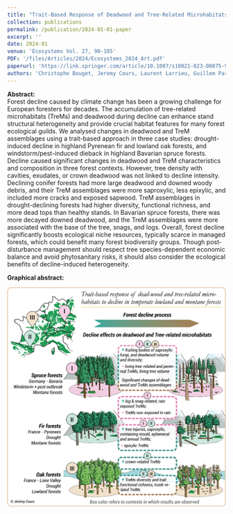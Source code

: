 ```yaml
---
title: "Trait-Based Response of Deadwood and Tree-Related Microhabitats to Decline in Temperate Lowland and Montane Forests"
collection: publications
permalink: /publication/2024-01-01-paper
excerpt: ''
date: 2024-01
venue: 'Ecosystems Vol. 27, 90-105'
PDF: '/files/Articles/2024/Ecosystems_2024_Art.pdf'
paperurl: 'https://link.springer.com/article/10.1007/s10021-023-00875-9'
authors: 'Christophe Bouget, Jeremy Cours, Laurent Larrieu, Guillem Parmain, Jörg Müller, Valentin Speckens & Aurélien Sallé'
---
```


**Abstract:**\
Forest decline caused by climate change has been a growing challenge for European foresters for decades. The accumulation of tree-related microhabitats (TreMs) and deadwood during decline can enhance stand structural heterogeneity and provide crucial habitat features for many forest ecological guilds. We analysed changes in deadwood and TreM assemblages using a trait-based approach in three case studies: drought-induced decline in highland Pyrenean fir and lowland oak forests, and windstorm/pest-induced dieback in highland Bavarian spruce forests. Decline caused significant changes in deadwood and TreM characteristics and composition in three forest contexts. However, tree density with cavities, exudates, or crown deadwood was not linked to decline intensity. Declining conifer forests had more large deadwood and downed woody debris, and their TreM assemblages were more saproxylic, less epixylic, and included more cracks and exposed sapwood. TreM assemblages in drought-declining forests had higher diversity, functional richness, and more dead tops than healthy stands. In Bavarian spruce forests, there was more decayed downed deadwood, and the TreM assemblages were more associated with the base of the tree, snags, and logs. Overall, forest decline significantly boosts ecological niche resources, typically scarce in managed forests, which could benefit many forest biodiversity groups. Though post-disturbance management should respect tree species-dependent economic balance and avoid phytosanitary risks, it should also consider the ecological benefits of decline-induced heterogeneity.


**Graphical abstract:**

![image](/files/Figures/2023/2023_Graph_abst_Ecosys.png)

